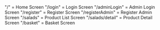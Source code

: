 "/" = Home Screen
"/login" = Login Screen
"/adminLogin" = Admin Login Screen
"/register" = Register Screen
"/registerAdmin" = Register Admin Screen
"/salads" = Product List Screen
"/salads/detail" = Product Detail Screen
"/basket" = Basket Screen

